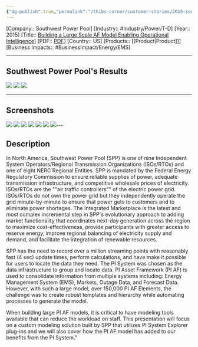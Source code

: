 ```yaml
---
{"dg-publish":true,"permalink":"/thibs-corner/customer-stories/2015-southwest-power-pool-building-a-large-scale-af-model-enabling-operational-intelligence/"}
---
```


[Company:: Southwest Power Pool]
[Industry:: #Industry/Power/T-D]
[Year:: 2015]
[Title:: [Building a Large Scale AF Model Enabling Operational Intelligence](https://resources.osisoft.com/presentations/building-a-large-scale-af-model-enabling-operational-intelligence/)]
[PDF:: [PDF](https://cdn.osisoft.com/corp/en/media/presentations/2015/UsersConference2015/PDF/UsersConference2015_SouthwestPowerPool_ParkerJeffParker_BuildingaLargeScaleAFModelEnablingOperationalIntelligence.pdf)]
[Country:: US]
[Products:: [[Product\|Product]]]
[Business Impacts:: #BusinessImpact/Energy/EMS]

---
## Southwest Power Pool's Results
![](https://i.imgur.com/riiVrlM.png)
![](https://i.imgur.com/ipz9eek.png)
![](https://i.imgur.com/NXDOmsK.png)

---
## Screenshots
![](https://i.imgur.com/4r6i1MP.png)
![](https://i.imgur.com/7JfxyjP.png)
![](https://i.imgur.com/qtZaAur.png)
![](https://i.imgur.com/qrtIEAU.png)
![](https://i.imgur.com/ZZwzLCt.png)
![](https://i.imgur.com/k9lofCo.png)
![](https://i.imgur.com/4SCKiq4.png)---
## Description
In North America, Southwest Power Pool (SPP) is one of nine Independent System Operators/Regional Transmission Organizations (ISOs/RTOs) and one of eight NERC Regional Entities. SPP is mandated by the Federal Energy Regulatory Commission to ensure reliable supplies of power, adequate transmission infrastructure, and competitive wholesale prices of electricity. ISOs/RTOs are the ""air traffic controllers"" of the electric power grid. ISOs/RTOs do not own the power grid but they independently operate the grid minute-by-minute to ensure that power gets to customers and to eliminate power shortages. The Integrated Marketplace is the latest and most complex incremental step in SPP's evolutionary approach to adding market functionality that coordinates next-day generation across the region to maximize cost-effectiveness, provide participants with greater access to reserve energy, improve regional balancing of electricity supply and demand, and facilitate the integration of renewable resources.

SPP has the need to record over a million streaming points with reasonably fast (4 sec) update times, perform calculations, and have make it possible for users to locate the data they need. The PI System was chosen as the data infrastructure to group and locate data. PI Asset Framework (PI AF) is used to consolidate information from multiple systems including: Energy Management System (EMS), Markets, Outage Data, and Forecast Data. However, with such a large model, over 150,000 PI AF Elements, the challenge was to create robust templates and hierarchy while automating processes to generate the model.

When building large PI AF models, it is critical to have modeling tools available that can reduce the workload on staff. This presentation will focus on a custom modeling solution built by SPP that utilizes PI System Explorer plug-ins and we will also cover how the PI AF model has added to our benefits from the PI System."